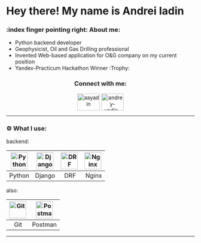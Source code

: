 # Hey there! My name is Andrei Iadin

### :index finger pointing right: About me:
- Python backend developer
- Geophysicist, Oil and Gas Drilling professional
- Invented Web-based application for O&G company on my current position
- Yandex-Practicum Hackathon Winner :Trophy:

<h3 align="center">Connect with me:</h3>
<p align="center">
<a href="https://t.me/aayadin" target="blank"><img align="center" src="https://www.svgrepo.com/show/354443/telegram.svg" alt="aayadin" height="45" width="60" /></a>   <a href="https://www.linkedin.com/in/andrey-yadin-42838774/" target="blank"><img align="center" src="https://cdn.jsdelivr.net/gh/devicons/devicon/icons/linkedin/linkedin-original.svg" alt="andrey-yadin-42838774" height="45" width="60" /></a>
</p>

---

### :gear: What I use:

backend:  

| <a href="https://www.python.org/" target="_blank" rel="noreferrer"><img width="45" height="45" alt="Python" src="https://cdn.jsdelivr.net/gh/devicons/devicon/icons/python/python-original.svg" /></a> | <a href="https://www.djangoproject.com/" target="_blank" rel="noreferrer"><img width="45" height="45" alt="Django" src="https://cdn.jsdelivr.net/gh/devicons/devicon/icons/django/django-plain.svg" /></a> | <a href="https://www.django-rest-framework.org/" target="_blank" rel="noreferrer"><img width="45" height="45" alt="DRF" src="https://icon.icepanel.io/Technology/svg/Django-REST.svg" /></a> | <a href="https://nginx.org/" target="_blank" rel="noreferrer"><img width="45" height="45" alt="Nginx" src="https://cdn.jsdelivr.net/gh/devicons/devicon/icons/nginx/nginx-original.svg" /></a> |
| --- | --- | --- | --- |
| Python | Django | &nbsp;&nbsp;DRF | &nbsp;Nginx |


also:  

| <a href="https://git-scm.com/" target="_blank" rel="noreferrer"><img width="45" height="45" alt="Git" src="https://cdn.jsdelivr.net/gh/devicons/devicon/icons/git/git-plain.svg" /></a> | <a href="https://www.postman.com/" target="_blank" rel="noreferrer"><img width="45" height="45" alt="Postman" src="https://simpleicons.org/icons/postman.svg" /></a> |
| --- | --- |
| &nbsp;&nbsp;&nbsp;Git | Postman |

___
